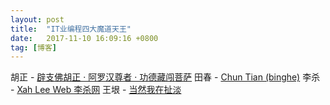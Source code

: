 ```yaml
---
layout: post
title:  "IT业编程四大魔道天王"
date:   2017-11-10 16:09:16 +0800
tag: [博客]
---
```


胡正 - [辟支佛胡正 · 阿罗汉尊者 · 功德藏闯菩萨](http://www.huzheng.org/myapps.php)
田春 - [Chun Tian (binghe)](http://tianchunbinghe.blog.163.com/)
李杀 - [Xah Lee Web 李杀网](http://xahlee.org/)
王垠 - [当然我在扯淡](http://www.yinwang.org/)